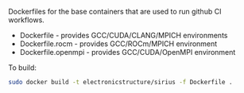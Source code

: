 Dockerfiles for the base containers that are used to run github CI workflows.

 * Dockerfile - provides GCC/CUDA/CLANG/MPICH environments
 * Dockerfile.rocm - provides GCC/ROCm/MPICH environment
 * Dockerfile.openmpi - provides GCC/CUDA/OpenMPI environment

 To build:
 ```bash
 sudo docker build -t electronicstructure/sirius -f Dockerfile .
 ```
